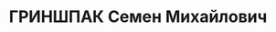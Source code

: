 ---
title: ГРИНШПАК Семен Михайлович
description: 'Род. в 1898. Проживал: г. Бузулук. Счетовод горторг

  Приговор: ВК ВС СССР, 01.02.1938 – ВМН.

  Реабилитирован март 1957'
---